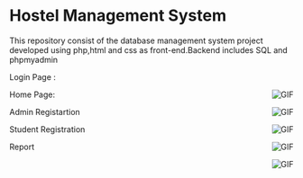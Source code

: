 # Hostel Management System 
This repository consist of  the database management system project developed using  php,html and css as front-end.Backend includes SQL and phpmyadmin

Login Page :

<img align="right" alt="GIF" src="https://github.com/SAMYAKLJAIN/dbms-php/blob/master/page%20images/home1.png" />

Home Page:

<img align="right" alt="GIF" src="https://github.com/SAMYAKLJAIN/dbms-php/blob/master/page%20images/home2.png" />

Admin Registartion 

<img align="right" alt="GIF" src="https://github.com/SAMYAKLJAIN/dbms-php/blob/master/page%20images/register.png" />

Student Registration

<img align="right" alt="GIF" src="https://github.com/SAMYAKLJAIN/dbms-php/blob/master/page%20images/studentregister.png" />


Report

<img align="right" alt="GIF" src="https://github.com/SAMYAKLJAIN/dbms-php/blob/master/page%20images/reporthostel.png" />

